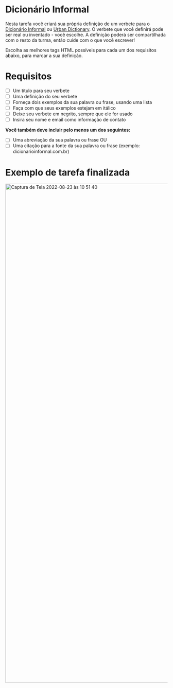# Dicionário Informal

Nesta tarefa você criará sua própria definição de um verbete para o [Dicionário Informal](www.dicionarioinformal.com.br) ou [Urban Dictionary](www.urbandictionary.com). O verbete que você definirá pode ser real ou inventado - você escolhe. A definição poderá ser compartilhada com o resto da turma, então cuide com o que você escrever!

Escolha as melhores tags HTML possíveis para cada um dos requisitos abaixo, para marcar a sua definição.

# Requisitos

- [ ] Um título para seu verbete
- [ ] Uma definição do seu verbete
- [ ] Forneça dois exemplos da sua palavra ou frase, usando uma lista
- [ ] Faça com que seus exemplos estejam em itálico
- [ ] Deixe seu verbete em negrito, sempre que ele for usado
- [ ] Insira seu nome e email como informação de contato

**Você também deve incluir pelo menos um dos seguintes:**

- [ ] Uma abreviação da sua palavra ou frase OU
- [ ] Uma citação para a fonte da sua palavra ou frase (exemplo: dicionarioinformal.com.br)

# Exemplo de tarefa finalizada

<img width="1552" alt="Captura de Tela 2022-08-23 às 10 51 40" src="https://user-images.githubusercontent.com/5989/186175977-99ad2510-8678-4220-982d-f01278f059cc.png">

